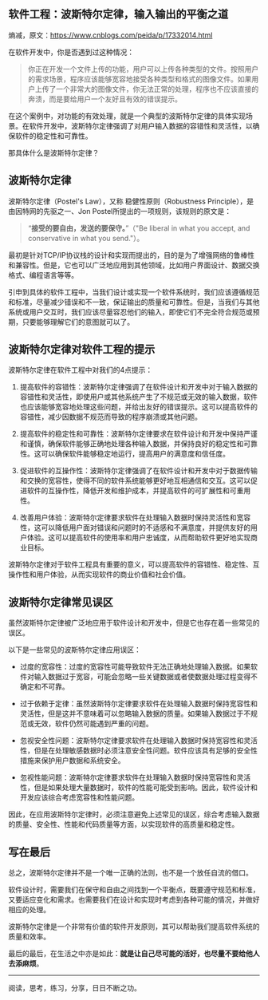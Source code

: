 
## 软件工程：波斯特尔定律，输入输出的平衡之道
熵减，原文：https://www.cnblogs.com/peida/p/17332014.html

在软件开发中，你是否遇到过这种情况：

>你正在开发一个文件上传的功能，用户可以上传各种类型的文件。按照用户的需求场景，程序应该能够宽容地接受各种类型和格式的图像文件。如果用户上传了一个非常大的图像文件，你无法正常的处理，程序也不应该直接的奔溃，而是要给用户一个友好且有效的错误提示。

在这个案例中，对功能的有效处理，就是一个典型的波斯特尔定律的具体实现场景。在软件开发中，波斯特尔定律强调了对用户输入数据的容错性和灵活性，以确保软件的稳定性和可靠性。

那具体什么是波斯特尔定律？

## 波斯特尔定律
波斯特尔定律（Postel's Law），又称 稳健性原则（Robustness Principle），是由因特网的先驱之一、Jon Postel所提出的一项规则，该规则的原文是：

>“**接受的要自由，发送的要保守。**”（"Be liberal in what you accept, and conservative in what you send."）。

最初是针对TCP/IP协议栈的设计和实现而提出的，目的是为了增强网络的鲁棒性和兼容性。但是，它也可以广泛地应用到其他领域，比如用户界面设计、数据交换格式、编程语言等等。

引申到具体的软件工程中，当我们设计或实现一个软件系统时，我们应该遵循规范和标准，尽量减少错误和不一致，保证输出的质量和可靠性。但是，当我们与其他系统或用户交互时，我们应该尽量容忍他们的输入，即使它们不完全符合规范或预期，只要能够理解它们的意图就可以了。

## 波斯特尔定律对软件工程的提示
波斯特尔定律在软件工程中对我们的4点提示：

1. 提高软件的容错性：波斯特尔定律强调了在软件设计和开发中对于输入数据的容错性和灵活性，即使用户或其他系统产生了不规范或无效的输入数据，软件也应该能够宽容地处理这些问题，并给出友好的错误提示。这可以提高软件的容错性，减少因数据不规范而导致的程序崩溃或其他问题。

2. 提高软件的稳定性和可靠性：波斯特尔定律要求在软件设计和开发中保持严谨和谨慎，确保软件能够正确地处理各种输入数据，并保持良好的稳定性和可靠性。这可以确保软件能够稳定地运行，提高用户的满意度和信任度。

3. 促进软件的互操作性：波斯特尔定律强调了在软件设计和开发中对于数据传输和交换的宽容性，使得不同的软件系统能够更好地互相通信和交互。这可以促进软件的互操作性，降低开发和维护成本，并提高软件的可扩展性和可重用性。

4. 改善用户体验：波斯特尔定律要求软件在处理输入数据时保持灵活性和宽容性，这可以降低用户面对错误和问题时的不适感和不满意度，并提供友好的用户体验。这可以提高软件的使用率和用户忠诚度，从而帮助软件更好地实现商业目标。

波斯特尔定律对于软件工程具有重要的意义，可以提高软件的容错性、稳定性、互操作性和用户体验，从而实现软件的商业价值和社会价值。

## 波斯特尔定律常见误区
虽然波斯特尔定律被广泛地应用于软件设计和开发中，但是它也存在着一些常见的误区。

以下是一些常见的波斯特尔定律应用误区：

+ 过度的宽容性：过度的宽容性可能导致软件无法正确地处理输入数据。如果软件对输入数据过于宽容，可能会忽略一些关键数据或者使数据处理过程变得不确定和不可靠。

+ 过于依赖于定律：虽然波斯特尔定律要求软件在处理输入数据时保持宽容性和灵活性，但是这并不意味着可以忽略输入数据的质量。如果输入数据过于不规范或无效，软件仍然可能遇到严重的问题。

+ 忽视安全性问题：波斯特尔定律要求软件在处理输入数据时保持宽容性和灵活性，但是在处理敏感数据时必须注意安全性问题。软件应该具有足够的安全性措施来保护用户数据和系统安全。

+ 忽视性能问题：波斯特尔定律要求软件在处理输入数据时保持宽容性和灵活性，但是如果处理大量数据时，软件的性能可能受到影响。因此，软件设计和开发应该综合考虑宽容性和性能问题。

因此，在应用波斯特尔定律时，必须注意避免上述常见的误区，综合考虑输入数据的质量、安全性、性能和代码质量等方面，以实现软件的高质量和稳定性。

## 写在最后
总之，波斯特尔定律并不是一个唯一正确的法则，也不是一个放任自流的借口。

软件设计时，需要我们在保守和自由之间找到一个平衡点，既要遵守规范和标准，又要适应变化和需求。也需要我们在设计和实现时考虑到各种可能的情况，并做好相应的处理。

波斯特尔定律是一个非常有价值的软件开发原则，其可以帮助我们提高软件系统的质量和效率。

最后的最后，在生活之中亦是如此：**就是让自己尽可能的活好，也尽量不要给他人去添麻烦**。
___
阅读，思考，练习，分享，日日不断之功。
<!--stackedit_data:
eyJoaXN0b3J5IjpbLTUwMTMzNjUyXX0=
-->